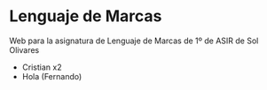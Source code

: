 # Lenguaje de Marcas

Web para la asignatura de Lenguaje de Marcas de 1º de ASIR de Sol Olivares

- Cristian x2
- Hola (Fernando)

